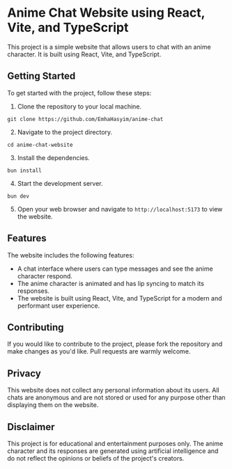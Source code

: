  # Anime Chat Website using React, Vite, and TypeScript

This project is a simple website that allows users to chat with an anime character. It is built using React, Vite, and TypeScript.

## Getting Started

To get started with the project, follow these steps:

1. Clone the repository to your local machine.
```
git clone https://github.com/EmhaHasyim/anime-chat
```
2. Navigate to the project directory.
```
cd anime-chat-website
```
3. Install the dependencies.
```
bun install
```
4. Start the development server.
```
bun dev
```
5. Open your web browser and navigate to `http://localhost:5173` to view the website.

## Features

The website includes the following features:

* A chat interface where users can type messages and see the anime character respond.
* The anime character is animated and has lip syncing to match its responses.
* The website is built using React, Vite, and TypeScript for a modern and performant user experience.

## Contributing

If you would like to contribute to the project, please fork the repository and make changes as you'd like. Pull requests are warmly welcome.

## Privacy

This website does not collect any personal information about its users. All chats are anonymous and are not stored or used for any purpose other than displaying them on the website.

## Disclaimer

This project is for educational and entertainment purposes only. The anime character and its responses are generated using artificial intelligence and do not reflect the opinions or beliefs of the project's creators.
